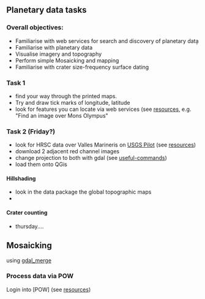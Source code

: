 ## Planetary data tasks

### Overall objectives:

* Familiarise with web services for search and discovery of planetary data̦
* Familiarise with planetary data
* Visualise imagery and topography
* Perform simple Mosaicking and mapping
* Familiarise with crater size-frequency surface dating

### Task 1

- find your way through the printed maps.
- Try and draw tick marks of longitude, latitude
- look for features you can locate via web services (see [resources](resources.md), e.g. "Find an image over Mons Olympus"

### Task 2 (Friday?)

- look for HRSC data over Valles Marineris on [USGS Pilot](http://pilot.wr.usgs.gov) (see [resources](resources.md))
- download 2 adjacent red channel images
- change projection to both with gdal (see [useful-commands](useful-commands.md))
- load them onto QGis

#### Hillshading
- look in the data package the global topographic maps
-

#### Crater counting
- thursday....

## Mosaicking

using [gdal_merge](https://www.gdal.org/gdal_merge.html)

### Process data via POW
Login into [POW] (see [resources](resources.md))
